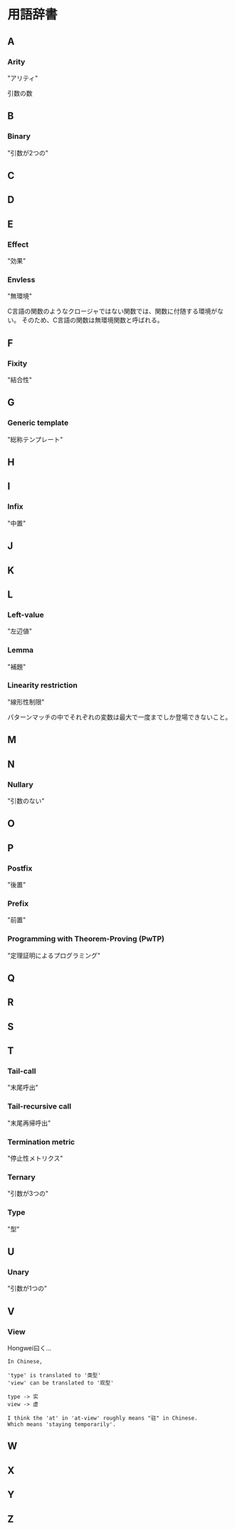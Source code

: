 # 用語辞書

## A

### Arity

"アリティ"

引数の数

## B

### Binary

"引数が2つの"

## C
## D
## E

### Effect

"効果"

### Envless

"無環境"

C言語の関数のようなクロージャではない関数では、関数に付随する環境がない。
そのため、C言語の関数は無環境関数と呼ばれる。

## F

### Fixity

"結合性"

## G

### Generic template

"総称テンプレート"

## H
## I

### Infix

"中置"

## J
## K
## L

### Left-value

"左辺値"

### Lemma

"補題"

### Linearity restriction

"線形性制限"

パターンマッチの中でそれぞれの変数は最大で一度までしか登場できないこと。

## M
## N

### Nullary

"引数のない"

## O
## P

### Postfix

"後置"

### Prefix

"前置"

### Programming with Theorem-Proving (PwTP)

"定理証明によるプログラミング"

## Q
## R
## S
## T

### Tail-call

"末尾呼出"

### Tail-recursive call

"末尾再帰呼出"

### Termination metric

"停止性メトリクス"

### Ternary

"引数が3つの"

### Type

"型"

## U

### Unary

"引数が1つの"

## V

### View

Hongwei曰く...

```
In Chinese,

'type' is translated to '类型'
'view' can be translated to '观型'

type -> 实
view -> 虚

I think the 'at' in 'at-view' roughly means "驻" in Chinese.
Which means 'staying temporarily'.
```

## W
## X
## Y
## Z
